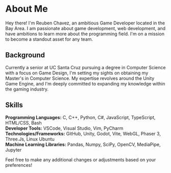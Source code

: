 # About Me

Hey there! I'm Reuben Chavez, an ambitious Game Developer located in the Bay Area. I am passionate about game development, web development, and have ambitions to learn more about the programming field. I'm on a mission to become a standout asset for any team.

## Background

Currently a senior at UC Santa Cruz pursuing a degree in Computer Science with a focus on Game Design, I'm setting my sights on obtaining my Master's in Computer Science. My expertise revolves around the Unity Game Engine, and I'm deeply committed to expanding my knowledge within the gaming industry.

## Skills

**Programming Languages:** C, C++, Python, C#, JavaScript, TypeScript, HTML/CSS, Bash  
**Developer Tools:** VSCode, Visual Studio, Vim, PyCharm  
**Technologies/Frameworks:** GitHub, Unity, Godot, Vite, WebGL, Phaser 3, Three.Js, Linux Ubuntu  
**Machine Learning Libraries:** Pandas, Numpy, SciPy, OpenCV, MediaPipe, Jupyter

Feel free to make any additional changes or adjustments based on your preferences!


<!--
**timpt0261/timpt0261** is a ✨ _special_ ✨ repository because its `README.md` (this file) appears on your GitHub profile.

Here are some ideas to get you started:

- 🔭 I’m currently working on ...
- 🌱 I’m currently learning ...
- 👯 I’m looking to collaborate on ...
- 🤔 I’m looking for help with ...
- 💬 Ask me about ...
- 📫 How to reach me: ...
- 😄 Pronouns: ...
- ⚡ Fun fact: ...
-->

